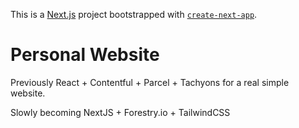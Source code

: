 This is a [Next.js](https://nextjs.org/) project bootstrapped with [`create-next-app`](https://github.com/vercel/next.js/tree/canary/packages/create-next-app).

# Personal Website


Previously React + Contentful + Parcel + Tachyons for a real simple website.

Slowly becoming NextJS + Forestry.io + TailwindCSS
